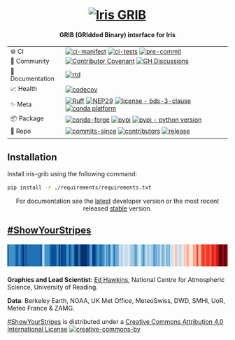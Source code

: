 <h1 align="center">
  <a href="https://iris-grib.readthedocs.io/en/latest/">
   <img src="https://iris-grib.readthedocs.io/en/latest/_static/iris-logo-title.svg" alt="Iris GRIB" width="300"></a><br>
</h1>


<h4 align="center">
    GRIB (GRIdded Binary) interface for Iris
</h4>

|                  |                                                                                                                                                                                                                                                                                                                                                                                                                                                                                                                                                                      |
|------------------|----------------------------------------------------------------------------------------------------------------------------------------------------------------------------------------------------------------------------------------------------------------------------------------------------------------------------------------------------------------------------------------------------------------------------------------------------------------------------------------------------------------------------------------------------------------------|
| ⚙️ CI            | [![ci-manifest](https://github.com/SciTools/iris-grib/actions/workflows/ci-manifest.yml/badge.svg)](https://github.com/SciTools/iris-grib/actions/workflows/ci-manifest.yml) [![ci-tests](https://github.com/SciTools/iris-grib/actions/workflows/ci-tests.yml/badge.svg)](https://github.com/SciTools/iris-grib/actions/workflows/ci-tests.yml) [![pre-commit](https://results.pre-commit.ci/badge/github/SciTools/iris-grib/main.svg)](https://results.pre-commit.ci/latest/github/SciTools/iris-grib/main)                                                        |
| 💬 Community     | [![Contributor Covenant](https://img.shields.io/badge/contributor%20covenant-2.1-4baaaa.svg)](https://www.contributor-covenant.org/version/2/1/code_of_conduct/) [![GH Discussions](https://img.shields.io/badge/github-discussions%20%F0%9F%92%AC-yellow?logo=github&logoColor=lightgrey)](https://github.com/SciTools/iris-grib/discussions)                                                                                                                                                                                                                       |
| 📖 Documentation | [![rtd](https://readthedocs.org/projects/iris-grib/badge/?version=latest)](https://iris-grib.readthedocs.io/en/latest/?badge=latest)                                                                                                                                                                                                                                                                                                                                                                                                                                 |
| 📈 Health        | [![codecov](https://codecov.io/gh/SciTools/iris-grib/graph/badge.svg?token=5VtBaElXFW)](https://codecov.io/gh/SciTools/iris-grib)                                                                                                                                                                                                                                                                                                                                                                                                                                    |
| ✨ Meta           | [![Ruff](https://img.shields.io/endpoint?url=https://raw.githubusercontent.com/astral-sh/ruff/main/assets/badge/v2.json)](https://github.com/astral-sh/ruff) [![NEP29](https://raster.shields.io/badge/follows-NEP29-orange.png)](https://numpy.org/neps/nep-0029-deprecation_policy.html) [![license - bds-3-clause](https://img.shields.io/github/license/SciTools/iris-grib)](https://github.com/SciTools/iris-grib/blob/main/LICENSE) [![conda platform](https://img.shields.io/conda/pn/conda-forge/iris-grib.svg)](https://anaconda.org/conda-forge/iris-grib) |
| 📦 Package       | [![conda-forge](https://img.shields.io/conda/vn/conda-forge/iris-grib?color=orange&label=conda-forge&logo=conda-forge&logoColor=white)](https://anaconda.org/conda-forge/iris-grib) [![pypi](https://img.shields.io/pypi/v/iris-grib?color=orange&label=pypi&logo=python&logoColor=white)](https://pypi.org/project/iris-grib/) [![pypi - python version](https://img.shields.io/pypi/pyversions/iris-grib.svg?color=orange&logo=python&label=python&logoColor=white)](https://pypi.org/project/iris-grib/)                                                          |
| 🧰 Repo          | [![commits-since](https://img.shields.io/github/commits-since/SciTools/iris-grib/latest.svg)](https://github.com/SciTools/iris-grib/commits/main) [![contributors](https://img.shields.io/github/contributors/SciTools/iris-grib)](https://github.com/SciTools/iris-grib/graphs/contributors) [![release](https://img.shields.io/github/v/release/scitools/iris-grib)](https://github.com/SciTools/iris-grib/releases)                                                                                                                                               |
|                  |

## Installation

Install iris-grib using the following command:

```bash
pip install -r ./requirements/requirements.txt
```

<p align="center">
For documentation see the 
<a href="https://iris-grib.readthedocs.io/en/latest/">latest</a>  
developer version or the most recent released
<a href="https://iris-grib.readthedocs.io/en/stable/">stable</a> version.
</p>

## [#ShowYourStripes](https://showyourstripes.info/s/globe)

<h4 align="center">
  <a href="https://showyourstripes.info/s/globe">
    <img src="https://raw.githubusercontent.com/ed-hawkins/show-your-stripes/master/2021/GLOBE---1850-2021-MO.png"
         height="50" width="800"
         alt="#showyourstripes Global 1850-2021"></a>
</h4>

**Graphics and Lead Scientist**: [Ed Hawkins](https://www.met.reading.ac.uk/~ed/home/index.php), National Centre for Atmospheric Science, University of Reading.

**Data**: Berkeley Earth, NOAA, UK Met Office, MeteoSwiss, DWD, SMHI, UoR, Meteo France & ZAMG.

<p>
<a href="https://showyourstripes.info/s/globe">#ShowYourStripes</a> is distributed under a
<a href="https://creativecommons.org/licenses/by/4.0/">Creative Commons Attribution 4.0 International License</a>
<a href="https://creativecommons.org/licenses/by/4.0/">
  <img src="https://i.creativecommons.org/l/by/4.0/80x15.png" alt="creative-commons-by" style="border-width:0"></a>
</p>